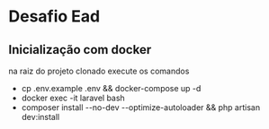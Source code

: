 # Desafio Ead

## Inicialização com docker
na raiz do projeto clonado execute os comandos

- cp .env.example .env && docker-compose up -d
- docker exec -it laravel bash
- composer install --no-dev --optimize-autoloader && php artisan dev:install
